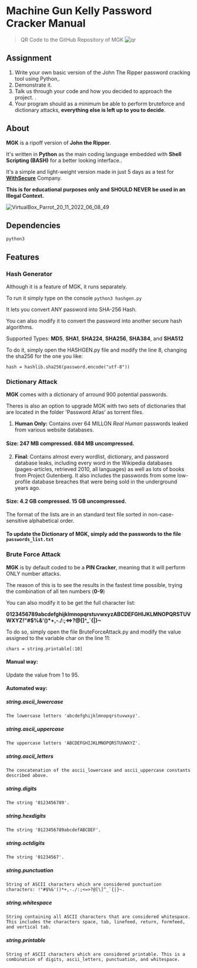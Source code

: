 #  Machine Gun Kelly Password Cracker Manual

> QR Code to the GitHub Repository of MGK
![qr](https://user-images.githubusercontent.com/59540565/202887058-71f016eb-f217-4270-9871-2f336ae2543c.png)

## Assignment
1. Write your own basic version of the John The Ripper password cracking tool using Python,.
2. Demonstrate it.
3. Talk us through your code and how you decided to approach the project. .
4. Your program should as a minimum be able to perform bruteforce and dictionary attacks, **everything else is left up to you to decide**.

## About
**MGK** is a ripoff version of **John the Ripper**.

It's written in **Python** as the main coding language embedded with **Shell Scripting (BASH)** for a better looking interface..

It's a simple and light-weight version made in just 5 days as a test for [**WithSecure**](https://www.withsecure.com "WithSecure") Company.

**This is for educational purposes only and SHOULD NEVER be used in an Illegal Context.**

![VirtualBox_Parrot_20_11_2022_06_08_49](https://user-images.githubusercontent.com/59540565/202886668-aef8ef09-14f6-4f5c-b4d4-1418b7c24f13.png)

## Dependencies
`python3`

## Features
### Hash Generator
Although it is a feature of MGK, it runs separately.

To run it simply type on the console `python3 hashgen.py `

It lets you convert ANY password into SHA-256 Hash. 

You can also modify it to convert the password into another secure hash algorithms.

Supported Types: **MD5**, **SHA1**, **SHA224**, **SHA256**, **SHA384**, and **SHA512**

To do it, simply open the HASHGEN.py file and modify the line 8, changing the sha256 for the one you like:

`hash = hashlib.sha256(password.encode("utf-8"))`

### Dictionary Attack
 
**MGK** comes with a dictionary of arround 900 potential passwords. 
 
 Theres is also an option to upgrade MGK with two sets of dictionaries that are located in the folder 'Password Atlas' as torrent files.
 
1. **Human Only:** Contains over 64 MILLON *Real Human* passwords leaked from various website databases.
#### Size: 247 MB compressed. 684 MB uncompressed. 
2. **Final**: Contains almost every wordlist, dictionary, and password database leaks, including every word in the Wikipedia databases (pages-articles, retrieved 2010, all languages) as well as lots of books from Project Gutenberg. It also includes the passwords from some low-profile database breaches that were being sold in the underground years ago.
#### Size: 4.2 GB compressed. 15 GB uncompressed. 

The format of the lists are in an standard text file sorted in non-case-sensitive alphabetical order. 


#### To update the Dictionary of MGK, simply add the passwords to the file `passwords_list.txt`

### Brute Force Attack

**MGK** is by default coded to be a **PIN Cracker**, meaning that it will perform ONLY number attacks.

The reason of this is to see the results in the fastest time possible, trying the combination of all ten numbers (**0-9**)

You can also modify it to be get the full character list:

**0123456789abcdefghijklmnopqrstuvwxyzABCDEFGHIJKLMNOPQRSTUVWXYZ!"#$%&'()*+,-./:;<=>?@[\]^_`{|}~**

To do so, simply open the file BruteForceAttack.py and modify the value assigned to the variable char on the line 11:

`chars = string.printable[:10]`

#### Manual way: 
Update the value from 1 to 95.

#### Automated way:


##### string.ascii_lowercase

    The lowercase letters 'abcdefghijklmnopqrstuvwxyz'. 

##### string.ascii_uppercase

    The uppercase letters 'ABCDEFGHIJKLMNOPQRSTUVWXYZ'. 

##### string.ascii_letters

    The concatenation of the ascii_lowercase and ascii_uppercase constants described above. 

##### string.digits

    The string '0123456789'.

##### string.hexdigits

    The string '0123456789abcdefABCDEF'.

##### string.octdigits

    The string '01234567'.

##### string.punctuation

    String of ASCII characters which are considered punctuation characters: !"#$%&'()*+,-./:;<=>?@[\]^_`{|}~.

##### string.whitespace

    String containing all ASCII characters that are considered whitespace. This includes the characters space, tab, linefeed, return, formfeed, and vertical tab.

##### string.printable

    String of ASCII characters which are considered printable. This is a combination of digits, ascii_letters, punctuation, and whitespace.




